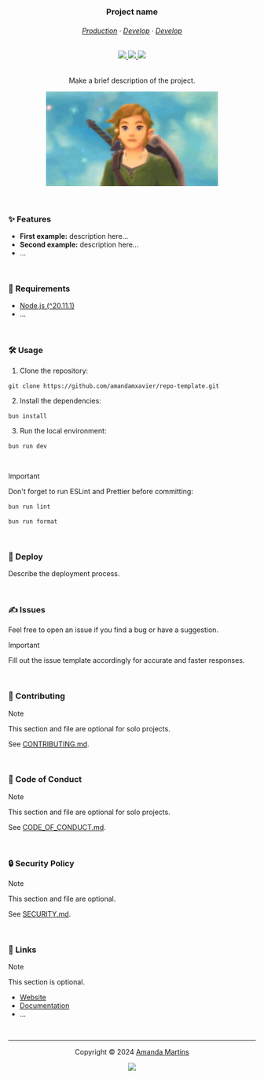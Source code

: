 <h3 align="center">
    Project name
</h3>

<h6 align="center">
    <a href="/" target="_blank">Production</a>
    ·
    <a href="/" target="_blank">Develop</a>
	·
    <a href="/" target="_blank">Develop</a>
</h6>

<h6 align="center">
	<a href="https://github.com/amandamxavier/repo-template/stargazers">
		<img src="https://img.shields.io/github/stars/amandamxavier/repo-template?style=for-the-badge&color=C9CBFF&logoColor=D9E0EE&labelColor=302D41">
	</a>
	<a href="https://github.com/amandamxavier/repo-template/issues">
		<img src="https://img.shields.io/github/issues/amandamxavier/repo-template?colorA=363a4f&colorB=f5a97f&style=for-the-badge">
	</a>
	<a href="https://github.com/amandamxavier/repo-template/contributors">
		<img src="https://img.shields.io/github/contributors/amandamxavier/repo-template?colorA=363a4f&colorB=a6da95&style=for-the-badge">
	</a>
</h6>

<p align="center">
    Make a brief description of the project.
</p>

<p align="center">
    <img src="SCREENSHOT.gif" alt="Screenshot of the project">
</p>

&nbsp;

### ✨ Features

- **First example:** description here...
- **Second example:** description here...
- ...

&nbsp;

### 🧰 Requirements

- [Node.js (^20.11.1)](http://nodejs.org/)
- ...

&nbsp;

### 🛠 Usage

1. Clone the repository:

```console
git clone https://github.com/amandamxavier/repo-template.git
```

2. Install the dependencies:

```console
bun install
```

3. Run the local environment:

```console
bun run dev
```

&nbsp;

> [!IMPORTANT]  
> Don't forget to run ESLint and Prettier before committing:

```console
bun run lint
```

```console
bun run format
```

&nbsp;

### 🚀 Deploy

Describe the deployment process.

&nbsp;

### ✍️ Issues

Feel free to open an issue if you find a bug or have a suggestion.

> [!IMPORTANT]  
> Fill out the issue template accordingly for accurate and faster responses.

&nbsp;

### 👐 Contributing

> [!NOTE]  
> This section and file are optional for solo projects.

See [CONTRIBUTING.md](CONTRIBUTING.md).

&nbsp;

###  📜 Code of Conduct

> [!NOTE]  
> This section and file are optional for solo projects.

See [CODE_OF_CONDUCT.md](CODE_OF_CONDUCT.md).

&nbsp;

### 🔒 Security Policy

> [!NOTE]  
> This section and file are optional.

See [SECURITY.md](SECURITY.md).

&nbsp;

### 🔗 Links

> [!NOTE]  
> This section is optional.

- [Website](/)
- [Documentation](/)
- ...

&nbsp;

---

<p align="center">
	Copyright &copy; 2024 
	<a href="https://github.com/amandamxavier" target="_blank">
		Amanda Martins
	</a>
<p align="center">
	<a href="https://github.com/amandamxavier/repo-template/blob/main/LICENSE">
		<img src="https://img.shields.io/static/v1.svg?style=for-the-badge&label=License&message=MIT&logoColor=d9e0ee&colorA=363a4f&colorB=b7bdf8"/>
	</a>
</p>
